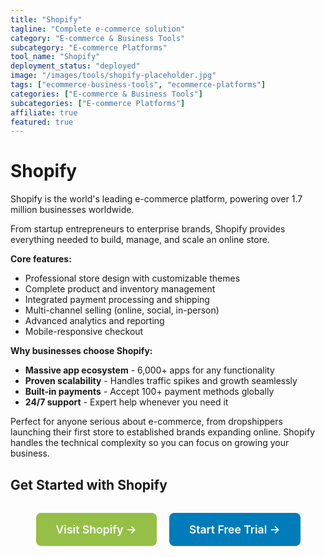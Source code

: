 ```yaml
---
title: "Shopify"
tagline: "Complete e-commerce solution"
category: "E-commerce & Business Tools"
subcategory: "E-commerce Platforms"
tool_name: "Shopify"
deployment_status: "deployed"
image: "/images/tools/shopify-placeholder.jpg"
tags: ["ecommerce-business-tools", "ecommerce-platforms"]
categories: ["E-commerce & Business Tools"]
subcategories: ["E-commerce Platforms"]
affiliate: true
featured: true
---
```


# Shopify

Shopify is the world's leading e-commerce platform, powering over 1.7 million businesses worldwide.

From startup entrepreneurs to enterprise brands, Shopify provides everything needed to build, manage, and scale an online store.

**Core features:**
- Professional store design with customizable themes
- Complete product and inventory management
- Integrated payment processing and shipping
- Multi-channel selling (online, social, in-person)
- Advanced analytics and reporting
- Mobile-responsive checkout

**Why businesses choose Shopify:**
- **Massive app ecosystem** - 6,000+ apps for any functionality
- **Proven scalability** - Handles traffic spikes and growth seamlessly
- **Built-in payments** - Accept 100+ payment methods globally
- **24/7 support** - Expert help whenever you need it

Perfect for anyone serious about e-commerce, from dropshippers launching their first store to established brands expanding online. Shopify handles the technical complexity so you can focus on growing your business.

## Get Started with Shopify

<div style="text-align: center; margin: 2rem 0;">
  <a href="https://www.shopify.com" target="_blank" rel="noopener noreferrer" style="display: inline-block; background: #96BF47; color: white; padding: 1rem 2rem; text-decoration: none; border-radius: 8px; font-weight: 600; font-size: 1.1rem; margin-right: 1rem;">Visit Shopify →</a>
  <a href="https://www.shopify.com/free-trial" target="_blank" rel="noopener noreferrer" style="display: inline-block; background: #007cba; color: white; padding: 1rem 2rem; text-decoration: none; border-radius: 8px; font-weight: 600; font-size: 1.1rem;">Start Free Trial →</a>
</div>